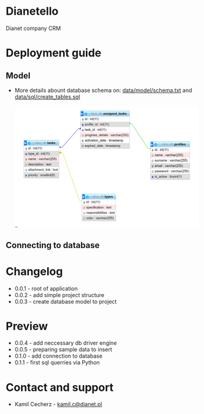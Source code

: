 # Dianetello

Dianet company CRM

# Deployment guide

## Model

- More details abount database schema on: [data/model/schema.txt](./data/model/schema.txt) and [data/sql/create_tables.sql](./data/sql/create_tables.sql)

  ![](img/schema.PNG)

## Connecting to database

# Changelog

- 0.0.1 - root of application
- 0.0.2 - add simple project structure
- 0.0.3 - create database model to project

# Preview

- 0.0.4 - add neccessary db driver engine
- 0.0.5 - preparing sample data to insert
- 0.1.0 - add connection to database
- 0.1.1 - first sql querries via Python

# Contact and support

- Kamil Cecherz - kamil.c@dianet.pl
